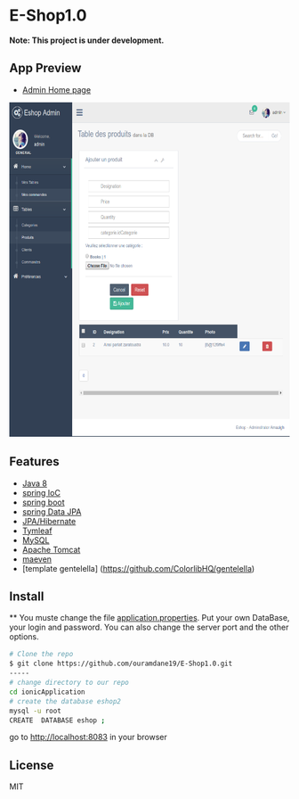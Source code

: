 # E-Shop1.0

**Note: This project is under development.**

## App Preview
- [Admin Home page]()

<img src="src/main/resources/static/images/admin.png" WIDTH=600
HEIGHT=600 alt="Schedule">

## Features
  * [Java 8]()
  * [spring IoC](https://spring.io/)
  * [spring boot](https://spring.io/projects/spring-boot)
  * [spring Data JPA](https://spring.io/projects/spring-data-jpa)
  * [JPA/Hibernate]()
  * [Tymleaf](https://www.thymeleaf.org/)
  * [MySQL]()
  * [Apache Tomcat]()
  * [maeven](https://maven.apache.org/index.html)
  * [template gentelella] (https://github.com/ColorlibHQ/gentelella)

## Install

  ** You muste change the file [application.properties](). Put your own DataBase, your login and password.
  You can also change the server port and the other options.
   
  ```bash
  # Clone the repo
  $ git clone https://github.com/ouramdane19/E-Shop1.0.git
  -----
  # change directory to our repo
  cd ionicApplication
  # create the database eshop2
  mysql -u root 
  CREATE  DATABASE eshop ;
  
  ```
  
  go to [http://localhost:8083](http://localhost:8083) in your browser
  

## License

MIT
